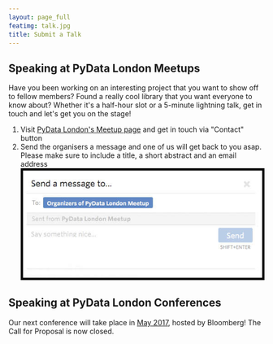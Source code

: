 ```yaml
---
layout: page_full
featimg: talk.jpg
title: Submit a Talk
---
```

## Speaking at PyData London Meetups

Have you been working on an interesting project that you want to show off to
fellow members? Found a really cool library that you want everyone to know
about? Whether it's a half-hour slot or a 5-minute lightning talk, get in touch
and let's get you on the stage! 

1. Visit [PyData London's Meetup page](http://www.meetup.com/PyData-London-Meetup/)
   and get in touch via "Contact" button
2. Send the organisers a message and one of us will get back to you asap. Please make sure to include a title, a short abstract and an email address
![contact_us_image](/img/contact_us_meetup_box.jpg)

## Speaking at PyData London Conferences

Our next conference will take place in [May 2017](pydata.org/london2017/), hosted by Bloomberg! The Call for Proposal is now closed.

